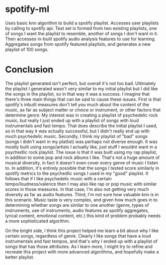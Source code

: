 # spotify-ml
Uses basic knn algorithm to build a spotify playlist. Accesses user playlists by calling to spotify api. Test set is formed from two existing playlists, one of songs I want the playlist to resemble, another of songs I don't want in it. Then accesses in-built spotify audio analysis features to use for learning. Aggregates songs from spotify featured playlists, and generates a new playlist of 100 songs.

# Conclusion
The playlist generated isn't perfect, but overall it's not too bad. Ultimately the playlist I generated wasn't very similar to my initial playlist but I did like the songs in the playlist, so in that way it was a success. I imagine that there's three main things that can be said to cause these issues. First is that spotify's inbuilt measures don't tell you much about the content of the music, as far as subject matter or choice or instrument, or other factors that determine genre. My interest was in creating a playlist of psychedelic rock music, but really I just ended up with a playlist of songs with loud instrumentals and fast tempo. That does describe the initial playlist I used, so in that way it was actually successful, but I didn't really end up with much psychedelic music. Secondly, I think my playlist of "bad" songs (songs I didn't want in my platlist) was perhaps not diverse enough. It was mostly built using songs/artists I actually like, just stuff I wouldnt want in a psychedlic rock playlist. The issue is that it was built using my rap playlist, in addition to some pop and rock albums I like. That's not a huge amount of musical diversity, in fact it doesn't even cover every genre of music I listen to. In addition, it's entirely possible that the songs I tested score similarly in spotify metrics to the psychedlic songs I used in my "good" playlist. It follows that if I like psychedelic music with a certain tempo/loudness/valence then I may also like rap or pop music with similar scores in those measures. In that case, I'm also not getting very much diversity as far as audio features. Third, I'm not sure how valuable knn is in this scenario. Music taste is very complex, and given how much goes in to determining whether songs are similar to one another (genre, types of instruments, use of instruments, audio features as spotify aggregates, lyrical content, emotional content, etc.) this kind of problem probably needs a more sophisticated algorithm.

On the bright side, I think this project helped me learn a bit about why I like certain songs, regardless of genre. Clearly I like songs that have a loud instrumentals and fast tempos, and that's why I ended up with a playlist of songs that has those attributes. As I learn more, I might try to refine and recreate this project with more advanced algorithms, and hopefully make a better playlist.
